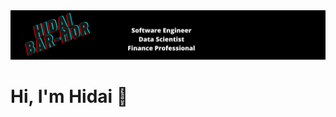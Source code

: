 <img src="https://github.com/hidai25/hidai25/blob/main/Software%20Engineer%20Data%20Scientist%20Finance%20Profession%20(1).png" alt="banner that says Hidai Bar-Mor - Software Engineer, Data Scientist, Finance Professional">

# Hi, I'm Hidai 👋

<!--
**hidai25/hidai25** is a ✨ _special_ ✨ repository because its `README.md` (this file) appears on your GitHub profile.

Here are some ideas to get you started:

- 🔭 I’m currently working on ...
- 🌱 I’m currently learning ...
- 👯 I’m looking to collaborate on ...
- 🤔 I’m looking for help with ...
- 💬 Ask me about ...
- 📫 How to reach me: ...
- 😄 Pronouns: ...
- ⚡ Fun fact: ...
-->
